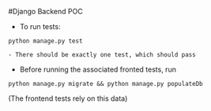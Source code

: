 #Django Backend POC

- To run tests:
```
python manage.py test
```
	- There should be exactly one test, which should pass

- Before running the associated fronted tests, run
```
python manage.py migrate && python manage.py populateDb
```
(The frontend tests rely on this data)
